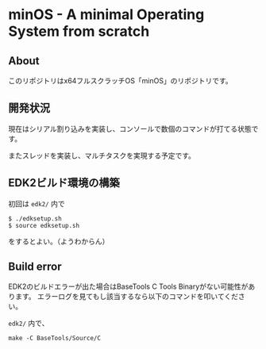 # minOS - A minimal Operating System from scratch

## About

このリポジトリはx64フルスクラッチOS「minOS」のリポジトリです。

## 開発状況

現在はシリアル割り込みを実装し、コンソールで数個のコマンドが打てる状態です。

またスレッドを実装し、マルチタスクを実現する予定です。

## EDK2ビルド環境の構築

初回は `edk2/` 内で

```
$ ./edksetup.sh
$ source edksetup.sh
```

をするとよい。（ようわからん）

## Build error

EDK2のビルドエラーが出た場合はBaseTools C Tools Binaryがない可能性があります。
エラーログを見てもし該当するなら以下のコマンドを叩いてください。

`edk2/` 内で、

```
make -C BaseTools/Source/C
```
